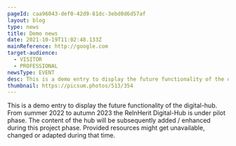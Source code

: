 ```yaml
---
pageId: caa96043-def0-42d9-81dc-3ebd0d6d57af
layout: blog
type: news
title: Demo news
date: 2021-10-19T11:02:48.133Z
mainReference: http://google.com
target-audience:
  - VISITOR
  - PROFESSIONAL
newsType: EVENT
desc: This is a demo entry to display the future functionality of the digital-hub. From summer 2022 to autumn 2023 the ReInHerit Digital-Hub is under pilot phase. The content of the hub will be subsequently added / enhanced during this project phase. Provided resources might get unavailable, changed or adapted during that time.
thumbnail: https://picsum.photos/513/354
---
```

This is a demo entry to display the future functionality of the digital-hub. From summer 2022 to autumn 2023 the ReInHerit Digital-Hub is under pilot phase. The content of the hub will be subsequently added / enhanced during this project phase. Provided resources might get unavailable, changed or adapted during that time.